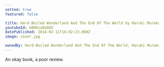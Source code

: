 ```yaml
---
vetted: true
featured: false

title: Hard-Boiled Wonderland And The End Of The World by Haruki Murakami
youtubeId: kB9DzaReQXU
datePublished: 2014-02-11T16:02:23.000Z
image: cover.jpg

ownedBy: Hard-Boiled Wonderland And The End Of The World, Haruki Murakami
---
```


An okay book, a poor review.
